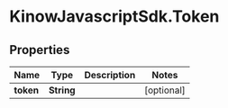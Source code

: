 # KinowJavascriptSdk.Token

## Properties
Name | Type | Description | Notes
------------ | ------------- | ------------- | -------------
**token** | **String** |  | [optional] 


